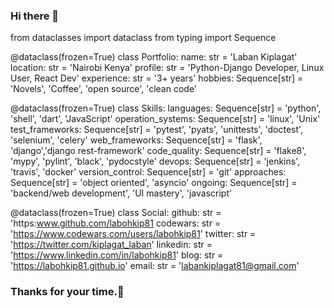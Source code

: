 ### Hi there 👋

from dataclasses import dataclass
from typing import Sequence


@dataclass(frozen=True)
class Portfolio:
    name: str = 'Laban Kiplagat'
    location: str = 'Nairobi Kenya'
    profile: str = 'Python-Django Developer, Linux User, React Dev'
    experience: str = '3+ years'
    hobbies: Sequence[str] = 'Novels', 'Coffee', 'open source', 'clean code'


@dataclass(frozen=True)
class Skills:
    languages: Sequence[str] = 'python', 'shell', 'dart', 'JavaScript'
    operation_systems: Sequence[str] = 'linux', 'Unix'
    test_frameworks: Sequence[str] = 'pytest', 'pyats', 'unittests', 'doctest', 'selenium', 'celery'
    web_frameworks: Sequence[str] = 'flask', 'django','django rest-framework'
    code_quality: Sequence[str] = 'flake8', 'mypy', 'pylint', 'black', 'pydocstyle'
    devops: Sequence[str] = 'jenkins', 'travis', 'docker'
    version_control: Sequence[str] = 'git'
    approaches: Sequence[str] = 'object oriented', 'asyncio'
    ongoing: Sequence[str] = 'backend/web development', 'UI mastery', 'javascript'


@dataclass(frozen=True)
class Social:
    github: str = 'https:www.github.com/labohkip81
    codewars: str = 'https://www.codewars.com/users/labohkip81'
    twitter: str = 'https://twitter.com/kiplagat_laban'
    linkedin: str = 'https://www.linkedin.com/in/labohkip81'
    blog: str = 'https://labohkip81.github.io'
    email: str = 'labankiplagat81@gmail.com'
    
 ### Thanks for your time.🙏
 
